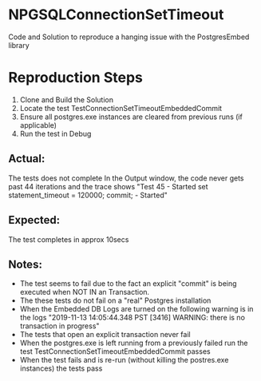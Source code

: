 # NPGSQLConnectionSetTimeout
Code and Solution to reproduce a hanging issue with the PostgresEmbed library

# Reproduction Steps
1. Clone and Build the Solution
2. Locate the test TestConnectionSetTimeoutEmbeddedCommit
3. Ensure all postgres.exe instances are cleared from previous runs (if applicable)
4. Run the test in Debug

## Actual:
The tests does not complete
In the Output window, the code never gets past 44 iterations and the trace shows
"Test 45 - Started
set statement_timeout = 120000; commit;  - Started"

## Expected:
The test completes in approx 10secs

## Notes:
- The test seems to fail due to the fact an explicit "commit" is being executed when NOT IN an Transaction.
- The these tests do not fail on a "real" Postgres installation
- When the Embedded DB Logs are turned on the following warning is in the logs "2019-11-13 14:05:44.348 PST [3416] WARNING:  there is no transaction in progress"
- The tests that open an explicit transaction never fail
- When the postgres.exe is left running from a previously failed run the test TestConnectionSetTimeoutEmbeddedCommit passes
- When the test fails and is re-run (without killing the postres.exe instances) the tests pass


